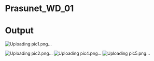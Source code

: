 # Prasunet_WD_01
# Output 
![Uploading pic1.png…]()

![Uploading pic2.png…]()
![Uploading pic4.png…]()
![Uploading pic5.png…]()
